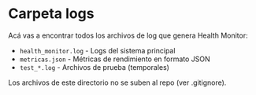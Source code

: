 
# Carpeta logs

Acá vas a encontrar todos los archivos de log que genera Health Monitor:

- `health_monitor.log` - Logs del sistema principal
- `metricas.json` - Métricas de rendimiento en formato JSON
- `test_*.log` - Archivos de prueba (temporales)

Los archivos de este directorio no se suben al repo (ver .gitignore).
